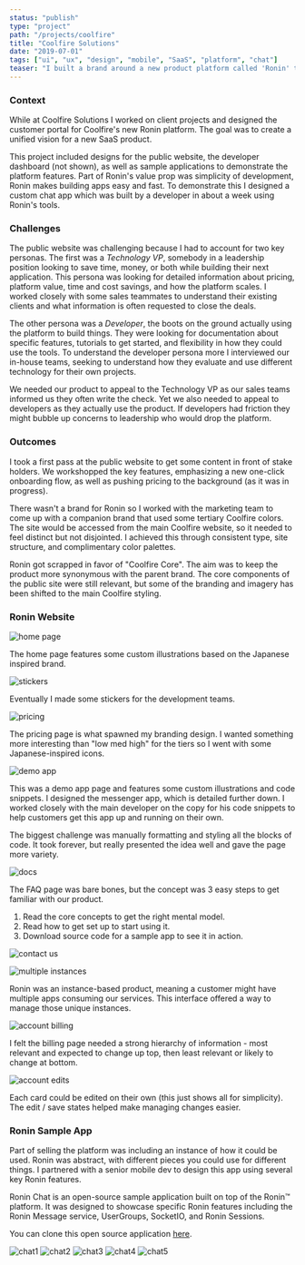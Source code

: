 ```yaml
---
status: "publish"
type: "project"
path: "/projects/coolfire"
title: "Coolfire Solutions"
date: "2019-07-01"
tags: ["ui", "ux", "design", "mobile", "SaaS", "platform", "chat"]
teaser: "I built a brand around a new product platform called 'Ronin' to help grow Coolfire Solution's software as a service business."
---
```


### Context

While at Coolfire Solutions I worked on client projects and designed the customer portal for Coolfire's new Ronin platform.  The goal was to create a unified vision for a new SaaS product.

This project included designs for the public website, the developer dashboard (not shown), as well as sample applications to demonstrate the platform features.  Part of Ronin's value prop was simplicity of development, Ronin makes building apps easy and fast.  To demonstrate this I designed a custom chat app which was built by a developer in about a week using Ronin's tools.

### Challenges

The public website was challenging because I had to account for two key personas.  The first was a *Technology VP*, somebody in a leadership position looking to save time, money, or both while building their next application.  This persona was looking for detailed information about pricing, platform value, time and cost savings, and how the platform scales.  I worked closely with some sales teammates to understand their existing clients and what information is often requested to close the deals.

The other persona was a *Developer*, the boots on the ground actually using the platform to build things.  They were looking for documentation about specific features, tutorials to get started, and flexibility in how they could use the tools.  To understand the developer persona more I interviewed our in-house teams, seeking to understand how they evaluate and use different technology for their own projects.

We needed our product to appeal to the Technology VP as our sales teams informed us they often write the check.  Yet we also needed to appeal to developers as they actually use the product.  If developers had friction they might bubble up concerns to leadership who would drop the platform.

### Outcomes

I took a first pass at the public website to get some content in front of stake holders.  We workshopped the key features, emphasizing a new one-click onboarding flow, as well as pushing pricing to the background (as it was in progress).

There wasn't a brand for Ronin so I worked with the marketing team to come up with a companion brand that used some tertiary Coolfire colors.  The site would be accessed from the main Coolfire website, so it needed to feel distinct but not disjointed.  I achieved this through consistent type, site structure, and complimentary color palettes.

Ronin got scrapped in favor of "Coolfire Core".  The aim was to keep the product more synonymous with the parent brand.  The core components of the public site were still relevant, but some of the branding and imagery has been shifted to the main Coolfire styling.

### Ronin Website

![home page](/coolfire/WHD0.0-home.jpg)

The home page features some custom illustrations based on the Japanese inspired brand.

![stickers](/coolfire/stickers.png)

Eventually I made some stickers for the development teams.

![pricing](/coolfire/WHD1.0-pricing.jpg)

The pricing page is what spawned my branding design. I wanted something more interesting than "low med high" for the tiers so I went with some Japanese-inspired icons.

![demo app](/coolfire/WHD3.0-demo_apps.jpg)

This was a demo app page and features some custom illustrations and code snippets. I designed the messenger app, which is detailed further down.  I worked closely with the main developer on the copy for his code snippets to help customers get this app up and running on their own.

The biggest challenge was manually formatting and styling all the blocks of code. It took forever, but really presented the idea well and gave the page more variety.

![docs](/coolfire/WHD4.0-documentation.jpg)

The FAQ page was bare bones, but the concept was 3 easy steps to get familiar with our product.

1. Read the core concepts to get the right mental model.
2. Read how to get set up to start using it.
3. Download source code for a sample app to see it in action.

![contact us](/coolfire/WHD5.0-contact.jpg)

![multiple instances](/coolfire/WHD8.2-instance_multiples.jpg)

Ronin was an instance-based product, meaning a customer might have multiple apps consuming our services.  This interface offered a way to manage those unique instances.

![account billing](/coolfire/WHD9.0-account_billing.jpg)

I felt the billing page needed a strong hierarchy of information - most relevant and expected to change up top, then least relevant or likely to change at bottom.

![account edits](/coolfire/WHD9.1-account_edits.jpg)

Each card could be edited on their own (this just shows all for simplicity).  The edit / save states helped make managing changes easier.

### Ronin Sample App

Part of selling the platform was including an instance of how it could be used.  Ronin was abstract, with different pieces you could use for different things.  I partnered with a senior mobile dev to design this app using several key Ronin features.

Ronin Chat is an open-source sample application built on top of the Ronin™️ platform. It was designed to showcase specific Ronin features including the Ronin Message service, UserGroups, SocketIO, and Ronin Sessions.

You can clone this open source application <a class="link-body" href="https://github.com/coolfiresolutions/ronin-chat-android" target="_blank" rel="noopener noreferrer">here</a>.

![chat1](/coolfire/chat1.png)
![chat2](/coolfire/chat2.png)
![chat3](/coolfire/chat3.png)
![chat4](/coolfire/chat4.png)
![chat5](/coolfire/chat5.png)